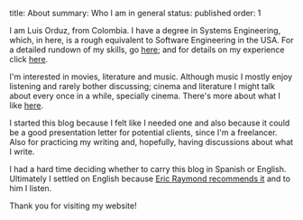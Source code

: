 title: About
summary: Who I am in general
status: published
order: 1

I am Luis Orduz, from Colombia. I have a degree in Systems Engineering, which, in here, is a rough equivalent to Software Engineering in the USA.
For a detailed rundown of my skills, go [here][skills]; and for details on my experience click [here][resume].

I'm interested in movies, literature and music. Although music I mostly enjoy listening and rarely bother discussing; cinema and
literature I might talk about every once in a while, specially cinema. There's more about what I like [here][interests].

I started this blog because I felt like I needed one and also because it could be a good
presentation letter for potential clients, since I'm a freelancer. Also for practicing my writing and,
hopefully, having discussions about what I write.

I had a hard time deciding whether to carry this blog in Spanish or English. Ultimately I settled on English
because [Eric Raymond recommends it][htbah] and to him I listen.

Thank you for visiting my website!

[skills]: skills
[resume]: resume
[interests]: interests
[htbah]: //www.catb.org/esr/faqs/hacker-howto.html#skills4 "Eric Raymond's Hacker Howto"
